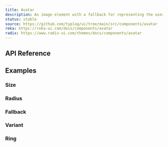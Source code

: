 ```yaml
---
title: Avatar
description: An image element with a fallback for representing the user.
status: stable
source: https://github.com/typlog/ui/tree/main/src/components/avatar
reka: https://reka-ui.com/docs/components/avatar
radix: https://www.radix-ui.com/themes/docs/components/avatar
---
```


<Example name="avatar/Overview.vue" variant="hide" />

## API Reference

<PropsTable name="Avatar" />

## Examples

### Size

<Example name="avatar/Size.vue" />

### Radius

<Example name="avatar/Radius.vue" />

### Fallback

<Example name="avatar/Fallback.vue" />

### Variant

<Example name="avatar/Variant.vue" />

### Ring

<Example name="avatar/Ring.vue" />
